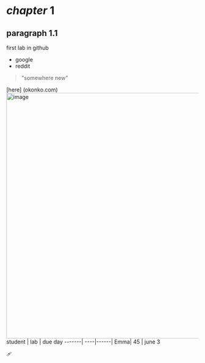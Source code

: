 # *chapter* 1
## paragraph 1.1
first lab in github 
- google 
- reddit 
> "somewhere new"
> 
[here] (okonko.com)
<img width="811" height="644" alt="image" src="https://github.com/user-attachments/assets/7c239c91-6721-4c15-b1e0-f513bdb10a6a" />
student | lab | due day
-------| ----|------|
Emma| 45 | june 3

🩹
